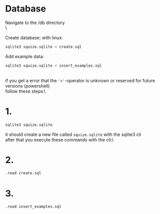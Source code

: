 # Database
Navigate to the /db directory\
\

Create database:
with linux:
```bash
sqlite3 squize.sqlite < create.sql
```
Add example data:
```bash
sqlite3 squize.sqlite < insert_examples.sql
```
\
if you get a error that the `'<'`-operator is unknown or reserved for future versions (powershell)\
follow these steps:\
# 1.
```bash
sqlite3 squize.sqlite
```
it should create a new file called `squize.sqlite` with the sqlite3 cli\
after that you execute these commands with the cli:\
# 2.
```bash
.read create.sql
```
# 3.
```bash
.read insert_examples.sql
```